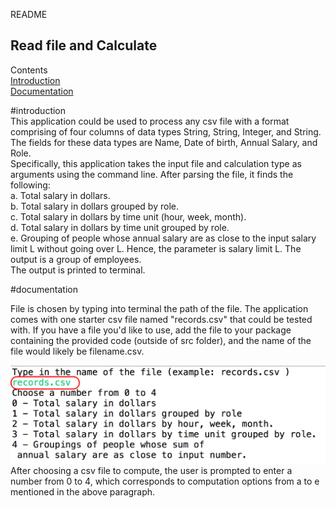 README
## Read file and Calculate


Contents</br>
[Introduction](#Introduction)</br>
[Documentation](#Documentation)</br>

#introduction </br>
This application could be used to process any csv file with a format comprising of four columns of data types String, String, Integer, and String. The fields for these data types are Name, Date of birth, Annual Salary, and Role. </br>
Specifically, this application takes the input file and calculation type as arguments using the command line. After parsing the file, it finds the following:</br>
a. Total salary in dollars. </br>
b. Total salary in dollars grouped by role. </br>
c. Total salary in dollars by time unit (hour, week, month). </br>
d. Total salary in dollars by time unit grouped by role. </br>
e. Grouping of people whose annual salary are as close to the input salary limit L without going over L. Hence, the parameter is salary limit L. The output is a group of employees.</br>
The output is printed to terminal.</br>

#documentation </br>

File is chosen by typing into terminal the path of the file. The application comes with one starter csv file named "records.csv" that could be tested with. If you have a file you'd like to use, add the file to your package containing the provided code (outside of src folder), and the name of the file would likely be filename.csv.
</br>

![alt text|100X50](https://github.com/anv2/ReadFileCalculate/blob/master/ReadFileCalculate/ImagesReadFileCalculate/path.png)
</br>
After choosing a csv file to compute, the user is prompted to enter a number from 0 to 4, which corresponds to computation options from a to e mentioned in the above paragraph. </br>
